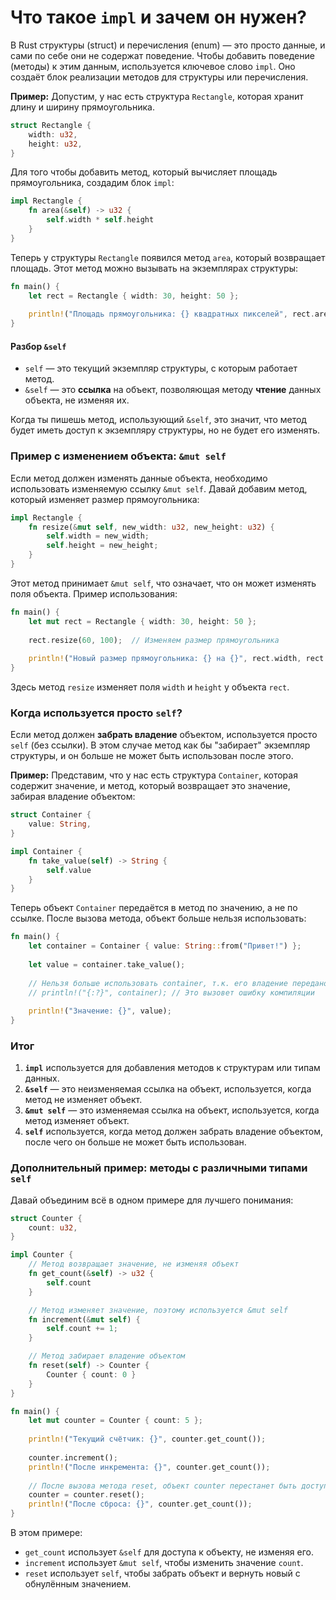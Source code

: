 # Что такое `impl` и зачем он нужен?

В Rust структуры (struct) и перечисления (enum) — это просто данные, и сами по себе они не содержат поведение. Чтобы добавить поведение (методы) к этим данным, используется ключевое слово `impl`. Оно создаёт блок реализации методов для структуры или перечисления.

**Пример:** 
Допустим, у нас есть структура `Rectangle`, которая хранит длину и ширину прямоугольника.

```rust
struct Rectangle {
    width: u32,
    height: u32,
}
```

Для того чтобы добавить метод, который вычисляет площадь прямоугольника, создадим блок `impl`:

```rust
impl Rectangle {
    fn area(&self) -> u32 {
        self.width * self.height
    }
}
```

Теперь у структуры `Rectangle` появился метод `area`, который возвращает площадь. Этот метод можно вызывать на экземплярах структуры:

```rust
fn main() {
    let rect = Rectangle { width: 30, height: 50 };
    
    println!("Площадь прямоугольника: {} квадратных пикселей", rect.area());
}
```

#### Разбор `&self`

- `self` — это текущий экземпляр структуры, с которым работает метод.
- `&self` — это **ссылка** на объект, позволяющая методу **чтение** данных объекта, не изменяя их.

Когда ты пишешь метод, использующий `&self`, это значит, что метод будет иметь доступ к экземпляру структуры, но не будет его изменять.

### Пример с изменением объекта: `&mut self`

Если метод должен изменять данные объекта, необходимо использовать изменяемую ссылку `&mut self`. Давай добавим метод, который изменяет размер прямоугольника:

```rust
impl Rectangle {
    fn resize(&mut self, new_width: u32, new_height: u32) {
        self.width = new_width;
        self.height = new_height;
    }
}
```

Этот метод принимает `&mut self`, что означает, что он может изменять поля объекта. Пример использования:

```rust
fn main() {
    let mut rect = Rectangle { width: 30, height: 50 };
    
    rect.resize(60, 100);  // Изменяем размер прямоугольника
    
    println!("Новый размер прямоугольника: {} на {}", rect.width, rect.height);
}
```

Здесь метод `resize` изменяет поля `width` и `height` у объекта `rect`.

### Когда используется просто `self`?

Если метод должен **забрать владение** объектом, используется просто `self` (без ссылки). В этом случае метод как бы "забирает" экземпляр структуры, и он больше не может быть использован после этого.

**Пример:**
Представим, что у нас есть структура `Container`, которая содержит значение, и метод, который возвращает это значение, забирая владение объектом:

```rust
struct Container {
    value: String,
}

impl Container {
    fn take_value(self) -> String {
        self.value
    }
}
```

Теперь объект `Container` передаётся в метод по значению, а не по ссылке. После вызова метода, объект больше нельзя использовать:

```rust
fn main() {
    let container = Container { value: String::from("Привет!") };
    
    let value = container.take_value();
    
    // Нельзя больше использовать container, т.к. его владение передано методу.
    // println!("{:?}", container); // Это вызовет ошибку компиляции
    
    println!("Значение: {}", value);
}
```

### Итог

1. **`impl`** используется для добавления методов к структурам или типам данных.
2. **`&self`** — это неизменяемая ссылка на объект, используется, когда метод не изменяет объект.
3. **`&mut self`** — это изменяемая ссылка на объект, используется, когда метод изменяет объект.
4. **`self`** используется, когда метод должен забрать владение объектом, после чего он больше не может быть использован.

### Дополнительный пример: методы с различными типами `self`

Давай объединим всё в одном примере для лучшего понимания:

```rust
struct Counter {
    count: u32,
}

impl Counter {
    // Метод возвращает значение, не изменяя объект
    fn get_count(&self) -> u32 {
        self.count
    }

    // Метод изменяет значение, поэтому используется &mut self
    fn increment(&mut self) {
        self.count += 1;
    }

    // Метод забирает владение объектом
    fn reset(self) -> Counter {
        Counter { count: 0 }
    }
}

fn main() {
    let mut counter = Counter { count: 5 };
    
    println!("Текущий счётчик: {}", counter.get_count());
    
    counter.increment();
    println!("После инкремента: {}", counter.get_count());
    
    // После вызова метода reset, объект counter перестанет быть доступен
    counter = counter.reset();
    println!("После сброса: {}", counter.get_count());
}
```

В этом примере:
- `get_count` использует `&self` для доступа к объекту, не изменяя его.
- `increment` использует `&mut self`, чтобы изменить значение `count`.
- `reset` использует `self`, чтобы забрать объект и вернуть новый с обнулённым значением.

